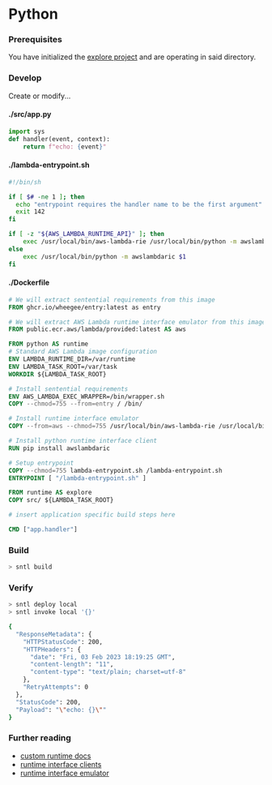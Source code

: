 # Python

### Prerequisites

You have initialized the [explore project](/explore/project) and are operating in said directory.

### Develop

Create or modify...

<!-- tabs:start -->

#### **./src/app.py**

```python
import sys
def handler(event, context): 
    return f"echo: {event}"
```

#### **./lambda-entrypoint.sh**

```bash
#!/bin/sh

if [ $# -ne 1 ]; then
  echo "entrypoint requires the handler name to be the first argument" 1>&2
  exit 142
fi

if [ -z "${AWS_LAMBDA_RUNTIME_API}" ]; then
    exec /usr/local/bin/aws-lambda-rie /usr/local/bin/python -m awslambdaric $1
else
    exec /usr/local/bin/python -m awslambdaric $1
fi
```

#### **./Dockerfile**

```dockerfile
# We will extract sentential requirements from this image
FROM ghcr.io/wheegee/entry:latest as entry

# We will extract AWS Lambda runtime interface emulator from this image
FROM public.ecr.aws/lambda/provided:latest AS aws

FROM python AS runtime
# Standard AWS Lambda image configuration
ENV LAMBDA_RUNTIME_DIR=/var/runtime
ENV LAMBDA_TASK_ROOT=/var/task
WORKDIR ${LAMBDA_TASK_ROOT}

# Install sentential requirements
ENV AWS_LAMBDA_EXEC_WRAPPER=/bin/wrapper.sh
COPY --chmod=755 --from=entry / /bin/

# Install runtime interface emulator
COPY --from=aws --chmod=755 /usr/local/bin/aws-lambda-rie /usr/local/bin/aws-lambda-rie

# Install python runtime interface client
RUN pip install awslambdaric 

# Setup entrypoint
COPY --chmod=755 lambda-entrypoint.sh /lambda-entrypoint.sh
ENTRYPOINT [ "/lambda-entrypoint.sh" ]

FROM runtime AS explore
COPY src/ ${LAMBDA_TASK_ROOT}

# insert application specific build steps here

CMD ["app.handler"]
```

<!-- tabs:end -->

### Build

```bash
> sntl build
```

### Verify

```bash
> sntl deploy local
> sntl invoke local '{}'

{
  "ResponseMetadata": {
    "HTTPStatusCode": 200,
    "HTTPHeaders": {
      "date": "Fri, 03 Feb 2023 18:19:25 GMT",
      "content-length": "11",
      "content-type": "text/plain; charset=utf-8"
    },
    "RetryAttempts": 0
  },
  "StatusCode": 200,
  "Payload": "\"echo: {}\""
}
```

### Further reading

- [custom runtime docs](https://docs.aws.amazon.com/lambda/latest/dg/runtimes-walkthrough.html)
- [runtime interface clients](https://docs.aws.amazon.com/lambda/latest/dg/runtimes-images.html#runtimes-api-client)
- [runtime interface emulator](https://github.com/aws/aws-lambda-runtime-interface-emulator)
